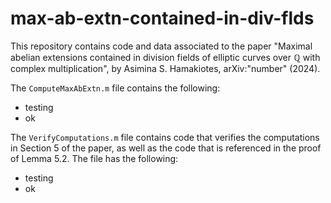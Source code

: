 # max-ab-extn-contained-in-div-flds

This repository contains code and data associated to the paper "Maximal abelian extensions contained in division fields of elliptic curves over $\mathbb{Q}$ with complex multiplication", by Asimina S. Hamakiotes, arXiv:"number" (2024).


The ```ComputeMaxAbExtn.m``` file contains the following: 
* testing
* ok

The ```VerifyComputations.m``` file contains code that verifies the computations in Section 5 of the paper, as well as the code that is referenced in the proof of Lemma 5.2. The file has the following: 
* testing
* ok
